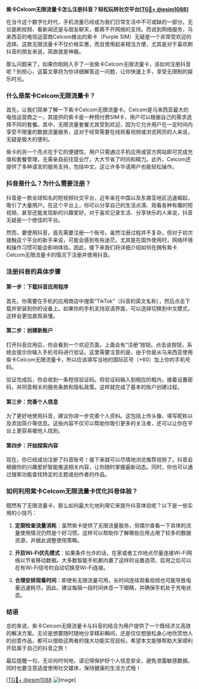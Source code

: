 **紫卡Celcom无限流量卡怎么注册抖音？轻松玩转社交平台[[TG💪+ @esim1088](https://t.me/s/esim1088)]**

在当今这个数字化时代，手机流量已经成为我们日常生活中不可或缺的一部分。无论是刷视频、看新闻还是与朋友聊天，都离不开网络的支持。而说到网络服务，马来西亚的电信运营商Celcom推出的紫卡（Purple SIM）无疑是一个非常受欢迎的选择。这款无限流量卡不仅价格实惠，而且使用起来相当方便，尤其是对于喜欢刷抖音的朋友来说，简直就是神器。

那么问题来了，如果你刚刚入手了一张紫卡Celcom无限流量卡，该如何注册抖音呢？别担心，这篇文章将为你详细解答这一问题，让你快速上手，享受无限制的娱乐时光。

### 什么是紫卡Celcom无限流量卡？

首先，让我们简单了解一下紫卡Celcom无限流量卡。Celcom是马来西亚最大的电信运营商之一，其提供的紫卡是一种预付费SIM卡，用户可以根据自己的需求选择不同的套餐。其中，无限流量套餐尤其受到欢迎，因为它允许用户在一定时间内享受不限量的数据流量服务，这对于经常需要在线观看视频或浏览网页的人来说，无疑是极大的便利。

紫卡的另一个亮点在于它的便捷性。用户只需通过手机应用或官方网站即可完成充值和套餐管理，无需亲自前往营业厅，大大节省了时间和精力。此外，Celcom还提供了多种语言的服务支持，包括中文，这让许多华语用户也能轻松操作。

### 抖音是什么？为什么需要注册？

抖音是一款全球知名的短视频社交平台，近年来在中国以及东南亚地区迅速崛起，吸引了大量用户。在这个平台上，你可以分享自己的生活点滴、观看各种有趣的短视频，甚至还能发现新的兴趣爱好。对于喜欢记录生活、分享快乐的人来说，抖音无疑是一个绝佳的平台。

然而，要使用抖音，首先需要注册一个账号。虽然注册过程并不复杂，但对于初次接触这个平台的新手来说，可能会感到有些迷茫。尤其是在国外使用时，网络环境和操作习惯可能会影响体验。因此，接下来我们将详细介绍如何在拥有紫卡Celcom无限流量卡的情况下注册并使用抖音。

### 注册抖音的具体步骤

#### 第一步：下载抖音应用程序

首先，你需要在手机的应用商店中搜索“TikTok”（抖音的英文名称），然后点击下载并安装到你的设备上。如果你的手机支持双语界面，可以选择切换到中文模式，这样会更加直观易懂。

#### 第二步：创建新账户

打开抖音应用后，你会看到一个欢迎页面，上面会有“注册”按钮。点击该按钮，系统会提示你输入手机号码进行验证。这里需要注意的是，由于你是从马来西亚使用紫卡Celcom无限流量卡，所以应该填写当地的国际区号（+60）加上你的手机号码。

验证完成后，你会收到一条短信验证码。将验证码输入到相应的框内，接着设置密码，并同意相关的服务条款和隐私政策。这样就完成了基本的账户创建过程。

#### 第三步：完善个人信息

为了更好地使用抖音，建议你进一步完善个人资料。这包括上传头像、填写昵称以及添加简介等信息。这些内容不仅可以帮助你吸引更多的关注者，还可以让你在平台上更容易被他人找到。

#### 第四步：开始探索内容

现在，你已经成功注册了抖音账号！接下来就可以尽情地浏览推荐视频了。抖音会根据你的兴趣爱好智能推送相关内容，让你随时掌握最新动态。同时，你也可以通过搜索功能查找特定的主题或创作者的作品。

### 如何利用紫卡Celcom无限流量卡优化抖音体验？

既然有了无限流量卡，那么如何最大化地利用它来提升抖音体验呢？以下是一些实用的小技巧：

1. **定期检查流量消耗**：虽然紫卡提供了无限流量服务，但偶尔查看一下具体的流量使用情况仍然是个好习惯。这样可以帮助你了解哪些应用占用了较多的数据资源，并据此调整使用策略。
   
2. **开启Wi-Fi优先模式**：如果条件允许的话，在家或者工作地点尽量连接Wi-Fi网络以节省移动数据。大多数智能手机都内置了这样的设置选项，启用之后可以在有Wi-Fi信号时自动切换至Wi-Fi连接。

3. **合理安排观看时间**：即使有无限流量可用，长时间连续观看视频也可能导致电量迅速耗尽。因此，建议每隔一段时间休息一下眼睛，并确保手机处于充电状态。

### 结语

总的来说，紫卡Celcom无限流量卡与抖音的结合为用户提供了一个既经济又高效的解决方案。无论是想要随时随地分享精彩瞬间，还是仅仅想放松身心地欣赏他人的创意作品，都可以借助这两者的强大功能实现目标。希望本文能够帮助大家顺利开启属于自己的抖音之旅！

最后提醒一句，无论何时何地，请记得保护好个人信息安全，避免泄露敏感数据。同时也要注意适度使用社交媒体，保持健康的生活方式哦！

[[TG💪+ @esim1088](https://t.me/s/esim1088) ![Image](https://i.postimg.cc/4NQfJmqS/Snipaste-2025-05-13-00-14-12.png)]